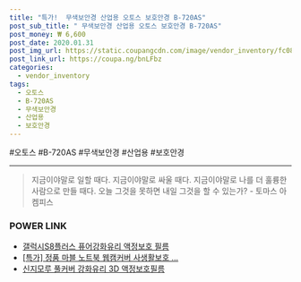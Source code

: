 ```yaml
--- 
title: "특가!  무색보안경 산업용 오토스 보호안경 B-720AS" 
post_sub_title: " 무색보안경 산업용 오토스 보호안경 B-720AS" 
post_money: ₩ 6,600 
post_date: 2020.01.31 
post_img_url: https://static.coupangcdn.com/image/vendor_inventory/fc08/2a33071441600735b81853fc9bdb8e0c195e89d40e4d22a7fd8860dd1d1f.jpg 
post_link_url: https://coupa.ng/bnLFbz 
categories: 
  - vendor_inventory 
tags: 
  - 오토스 
  - B-720AS 
  - 무색보안경 
  - 산업용 
  - 보호안경 
--- 
```

  #오토스 #B-720AS #무색보안경 #산업용 #보호안경 
<hr> 

> 지금이야말로 일할 때다. 지금이야말로 싸울 때다. 지금이야말로 나를 더 훌륭한 사람으로 만들 때다. 오늘 그것을 못하면 내일 그것을 할 수 있는가? - 토마스 아켐피스 


### POWER LINK

* <a href="https://blog.naver.com/santokki14/221778174970" target="_blank">갤럭시S8플러스 퓨어강화유리 액정보호 필름</a>
* <a href="https://blog.naver.com/an0733/221790921627" target="_blank">[특가] 정품 마블 노트북 웹캠커버 사생활보호 ...</a>
* <a href="https://blog.naver.com/santokki14/221780513088" target="_blank">신지모루 풀커버 강화유리 3D 액정보호필름</a>
